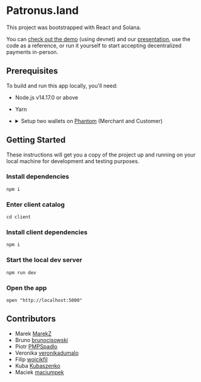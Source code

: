# Patronus.land

This project was bootstrapped with React and Solana.

You can [check out the demo](https://www.patronus.land) (using devnet) and our [presentation](https://youtu.be/6QGM_1Nw7_8), use the code as a reference, or run it yourself to start accepting decentralized payments in-person.

## Prerequisites

To build and run this app locally, you'll need:

-   Node.js v14.17.0 or above
-   Yarn
-   <details>
        <summary> Setup two wallets on <a href="https://phantom.app">Phantom</a> (Merchant and Customer) </summary>

    #### 1. Create merchant wallet

    Follow the [guide][1] on how to create a wallet. This wallet will provide the recipient address.

    #### 2. Create customer wallet

    Follow the [guide][1] on how to create another wallet. This wallet will be paying for the goods/services.

    #### 3. Set Phantom to connect to devnet

    1. Click the settings icon in the Phantom window
    2. Select the "Change network" option and select "Devnet"

    #### 4. Airdrop SOL to customer wallet

    Use [solfaucet][3] to airdrop SOL to the customer wallet.

    #### 5. Airdrop USDC to customer wallet

    Use [dummyspl][4] to airdrop SOL to the customer wallet.
    > You'll need SOL in the customer wallet to pay for the goods/services + transaction fees

 </details>

## Getting Started

These instructions will get you a copy of the project up and running on your local machine for development and testing purposes.


### Install dependencies
```shell
npm i
```

### Enter client catalog
```shell
cd client
```

### Install client dependencies
```shell
npm i
```

### Start the local dev server
```shell
npm run dev
```

### Open the app
```shell
open "http://localhost:5000"
```

## Contributors

- Marek [MarekZ](https://github.com/katakumby)
- Bruno [brunocisowski](https://github.com/brunocisowski)
- Piotr [PMPSpadlo](https://github.com/PMPSpadlo)
- Veronika [veronikadumalo](https://github.com/veronikadumalo)
- Filip [wojcikfil](https://github.com/wojcikfil)
- Kuba [Kubaszenko](https://github.com/Kubaszenko)
- Maciek [maciumpek](https://github.com/maciumpek)

[1]: https://help.phantom.app/hc/en-us/articles/4406388623251-How-to-create-a-new-wallet
[3]: https://solfaucet.com/
[4]: https://spl-token-faucet.com/
